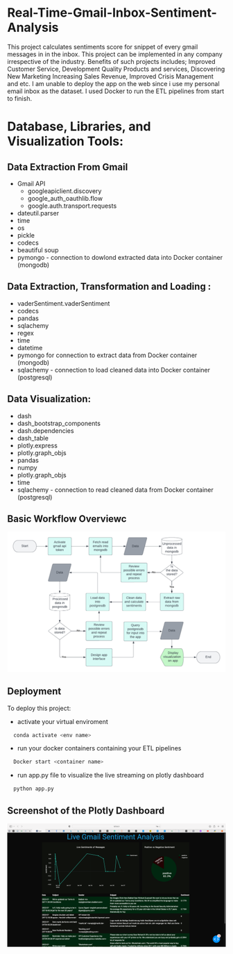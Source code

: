 # Real-Time-Gmail-Inbox-Sentiment-Analysis
This project calculates sentiments score for snippet of every gmail messages in in the inbox. This project can be implemented in any company irrespective of the industry. Benefits of such projects includes; Improved Customer Service, Development Quality Products and services, Discovering New Marketing Increasing Sales Revenue, Improved Crisis Management and etc. I am unable to deploy the app on the web since i use my personal email inbox as the dataset. I used Docker to run the ETL pipelines from start to finish.

    
# Database, Libraries, and Visualization Tools:
   ## Data Extraction From Gmail
  - Gmail API 
       - googleapiclient.discovery
       - google_auth_oauthlib.flow
       - google.auth.transport.requests
  - dateutil.parser
  - time
  - os
  - pickle
  - codecs
  - beautiful soup
  - pymongo - connection to dowlond extracted data into Docker container (mongodb)

   ## Data Extraction, Transformation and Loading :
   - vaderSentiment.vaderSentiment
   - codecs
   - pandas
   - sqlachemy
   - regex
   - time
   - datetime
   - pymongo for connection to extract data from Docker container (mongodb)
   - sqlachemy - connection to load cleaned data into Docker container (postgresql)
   
   ## Data Visualization:
   - dash
   - dash_bootstrap_components
   - dash.dependencies
   - dash_table
   - plotly.express
   - plotly.graph_objs
   - pandas
   - numpy
   - plotly.graph_objs
   - time
   - sqlachemy - connection to read cleaned data from Docker container (postgresql)
 


## Basic Workflow Overviewc
![App Screenshot](https://raw.githubusercontent.com/joRic20/Real-Time-Gmail-Inbox-Sentiment-Analysis/main/Basic%20Workflow%20Overview.png?token=GHSAT0AAAAAABW7676HG6JBAN2WVPX2SJNMYXMQLBA)


## Deployment

To deploy this project:
- activate your virtual enviroment
```bash
  conda activate <env name>
```

- run your docker containers containing your ETL pipelines
```bash
  Docker start <container name>
```

- run app.py file to visualize the live streaming on plotly dashboard
```bash
  python app.py
```


## Screenshot of the Plotly Dashboard

![App Screenshot](https://raw.githubusercontent.com/joRic20/Real-Time-Gmail-Inbox-Sentiment-Analysis/main/Screenshot%20of%20local%20app.png?token=GHSAT0AAAAAABW7676GJZEYBW77PDB2B2AQYXMQLIA)
